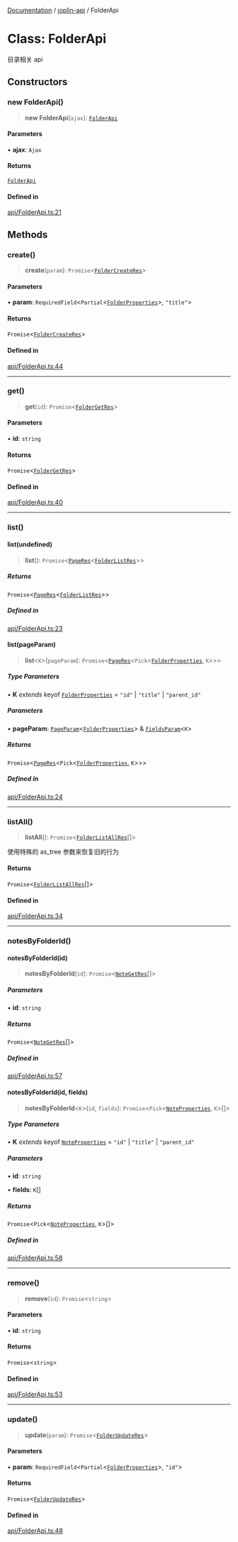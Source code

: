 [Documentation](../../packages.md) / [joplin-api](../index.md) / FolderApi

# Class: FolderApi

目录相关 api

## Constructors

### new FolderApi()

> **new FolderApi**(`ajax`): [`FolderApi`](FolderApi.md)

#### Parameters

• **ajax**: `Ajax`

#### Returns

[`FolderApi`](FolderApi.md)

#### Defined in

[api/FolderApi.ts:21](https://github.com/rxliuli/joplin-utils/blob/485409801cf7c952cfefe9e29020115fe6abec36/packages/joplin-api/src/api/FolderApi.ts#L21)

## Methods

### create()

> **create**(`param`): `Promise`\<[`FolderCreateRes`](../type-aliases/FolderCreateRes.md)\>

#### Parameters

• **param**: `RequiredField`\<`Partial`\<[`FolderProperties`](../interfaces/FolderProperties.md)\>, `"title"`\>

#### Returns

`Promise`\<[`FolderCreateRes`](../type-aliases/FolderCreateRes.md)\>

#### Defined in

[api/FolderApi.ts:44](https://github.com/rxliuli/joplin-utils/blob/485409801cf7c952cfefe9e29020115fe6abec36/packages/joplin-api/src/api/FolderApi.ts#L44)

---

### get()

> **get**(`id`): `Promise`\<[`FolderGetRes`](../type-aliases/FolderGetRes.md)\>

#### Parameters

• **id**: `string`

#### Returns

`Promise`\<[`FolderGetRes`](../type-aliases/FolderGetRes.md)\>

#### Defined in

[api/FolderApi.ts:40](https://github.com/rxliuli/joplin-utils/blob/485409801cf7c952cfefe9e29020115fe6abec36/packages/joplin-api/src/api/FolderApi.ts#L40)

---

### list()

#### list(undefined)

> **list**(): `Promise`\<[`PageRes`](../interfaces/PageRes.md)\<[`FolderListRes`](../type-aliases/FolderListRes.md)\>\>

##### Returns

`Promise`\<[`PageRes`](../interfaces/PageRes.md)\<[`FolderListRes`](../type-aliases/FolderListRes.md)\>\>

##### Defined in

[api/FolderApi.ts:23](https://github.com/rxliuli/joplin-utils/blob/485409801cf7c952cfefe9e29020115fe6abec36/packages/joplin-api/src/api/FolderApi.ts#L23)

#### list(pageParam)

> **list**\<`K`\>(`pageParam`): `Promise`\<[`PageRes`](../interfaces/PageRes.md)\<`Pick`\<[`FolderProperties`](../interfaces/FolderProperties.md), `K`\>\>\>

##### Type Parameters

• **K** _extends_ keyof [`FolderProperties`](../interfaces/FolderProperties.md) = `"id"` \| `"title"` \| `"parent_id"`

##### Parameters

• **pageParam**: [`PageParam`](../interfaces/PageParam.md)\<[`FolderProperties`](../interfaces/FolderProperties.md)\> & [`FieldsParam`](../interfaces/FieldsParam.md)\<`K`\>

##### Returns

`Promise`\<[`PageRes`](../interfaces/PageRes.md)\<`Pick`\<[`FolderProperties`](../interfaces/FolderProperties.md), `K`\>\>\>

##### Defined in

[api/FolderApi.ts:24](https://github.com/rxliuli/joplin-utils/blob/485409801cf7c952cfefe9e29020115fe6abec36/packages/joplin-api/src/api/FolderApi.ts#L24)

---

### listAll()

> **listAll**(): `Promise`\<[`FolderListAllRes`](../type-aliases/FolderListAllRes.md)[]\>

使用特殊的 as_tree 参数来恢复旧的行为

#### Returns

`Promise`\<[`FolderListAllRes`](../type-aliases/FolderListAllRes.md)[]\>

#### Defined in

[api/FolderApi.ts:34](https://github.com/rxliuli/joplin-utils/blob/485409801cf7c952cfefe9e29020115fe6abec36/packages/joplin-api/src/api/FolderApi.ts#L34)

---

### notesByFolderId()

#### notesByFolderId(id)

> **notesByFolderId**(`id`): `Promise`\<[`NoteGetRes`](../type-aliases/NoteGetRes.md)[]\>

##### Parameters

• **id**: `string`

##### Returns

`Promise`\<[`NoteGetRes`](../type-aliases/NoteGetRes.md)[]\>

##### Defined in

[api/FolderApi.ts:57](https://github.com/rxliuli/joplin-utils/blob/485409801cf7c952cfefe9e29020115fe6abec36/packages/joplin-api/src/api/FolderApi.ts#L57)

#### notesByFolderId(id, fields)

> **notesByFolderId**\<`K`\>(`id`, `fields`): `Promise`\<`Pick`\<[`NoteProperties`](../interfaces/NoteProperties.md), `K`\>[]\>

##### Type Parameters

• **K** _extends_ keyof [`NoteProperties`](../interfaces/NoteProperties.md) = `"id"` \| `"title"` \| `"parent_id"`

##### Parameters

• **id**: `string`

• **fields**: `K`[]

##### Returns

`Promise`\<`Pick`\<[`NoteProperties`](../interfaces/NoteProperties.md), `K`\>[]\>

##### Defined in

[api/FolderApi.ts:58](https://github.com/rxliuli/joplin-utils/blob/485409801cf7c952cfefe9e29020115fe6abec36/packages/joplin-api/src/api/FolderApi.ts#L58)

---

### remove()

> **remove**(`id`): `Promise`\<`string`\>

#### Parameters

• **id**: `string`

#### Returns

`Promise`\<`string`\>

#### Defined in

[api/FolderApi.ts:53](https://github.com/rxliuli/joplin-utils/blob/485409801cf7c952cfefe9e29020115fe6abec36/packages/joplin-api/src/api/FolderApi.ts#L53)

---

### update()

> **update**(`param`): `Promise`\<[`FolderUpdateRes`](../type-aliases/FolderUpdateRes.md)\>

#### Parameters

• **param**: `RequiredField`\<`Partial`\<[`FolderProperties`](../interfaces/FolderProperties.md)\>, `"id"`\>

#### Returns

`Promise`\<[`FolderUpdateRes`](../type-aliases/FolderUpdateRes.md)\>

#### Defined in

[api/FolderApi.ts:48](https://github.com/rxliuli/joplin-utils/blob/485409801cf7c952cfefe9e29020115fe6abec36/packages/joplin-api/src/api/FolderApi.ts#L48)
